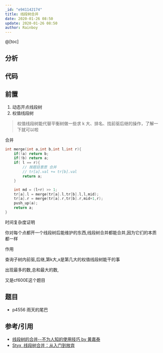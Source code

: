 ```yaml
---
_id: "e941142174"
title: 线段树合并
date: 2020-01-26 08:50
update: 2020-01-26 08:50
author: Rainboy
---
```



@[toc]
## 分析



## 代码

<!--```c-->
<!--<%- include("1.cpp") %>-->
<!--```-->

## 前置

1. 动态开点线段树
1. 权值线段树

> 权值线段树能代替平衡树做一些求 k 大、排名、找前驱后继的操作，了解一下就可以啦


合并

```c
int merge(int a,int b,int l,int r){
    if(!a) return b;
    if(!b) return a;
    if( l == r){
        // 按题目意思 合并
        // tr[a].val += tr[b].val
        return a;
    }

    int md = (l+r) >> 1;
    tr[a].l = merge(tr[a].l,tr[b].l,l,mid);
    tr[a].r = merge(tr[a].r,tr[b].r,mid+1,r);
    push_up(a);
    return a;
}
```
时间复杂度证明

你对每个点都开一个线段树后能维护的东西,线段树合并都能合并,因为它们的本质都一样

作用

查询子树内前驱,后继,第k大,x是第几大的权值线段树能干的事

出现最多的数,总和最大的数,

又是cf600E这个题目

## 题目

 - p4556 雨天的尾巴

## 参考/引用

 - [线段树的合并--不为人知的使用技巧 by 黄嘉泰](https://wenku.baidu.com/view/88f4e134e518964bcf847c95.html)
 - [Styx ,线段树合并：从入门到放弃](https://www.luogu.com.cn/blog/styx-ferryman/xian-duan-shu-ge-bing-zong-ru-men-dao-fang-qi?tdsourcetag=s_pcqq_aiomsg)
